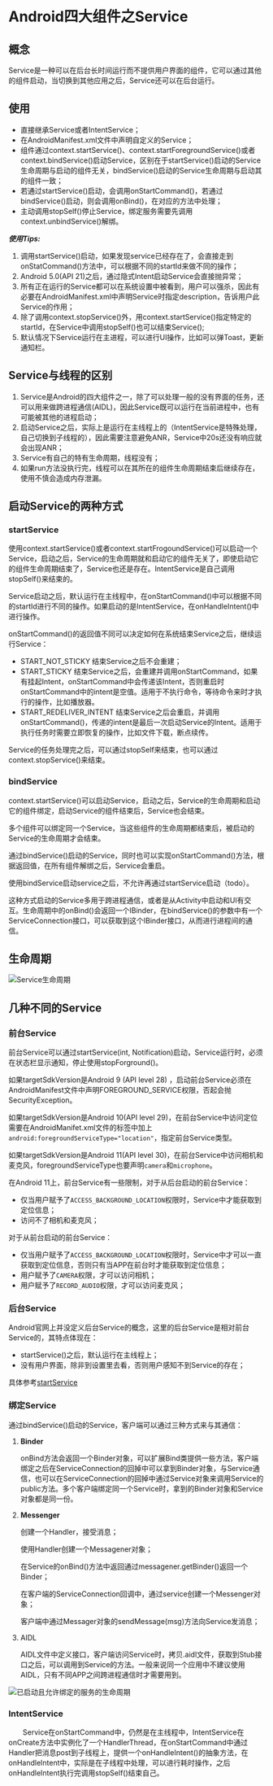 # Android四大组件之Service

## 概念

Service是一种可以在后台长时间运行而不提供用户界面的组件，它可以通过其他的组件启动，当切换到其他应用之后，Service还可以在后台运行。

## 使用

- 直接继承Service或者IntentService；
- 在AndroidManifest.xml文件中声明自定义的Service；
- 组件通过context.startService()、context.startForegroundService()或者context.bindService()启动Service，区别在于startService()启动的Service生命周期与启动的组件无关，bindService()启动的Service生命周期与启动其的组件一致；
- 若通过startService()启动，会调用onStartCommand()，若通过bindService()启动，则会调用onBind()，在对应的方法中处理；
- 主动调用stopSelf()停止Service，绑定服务需要先调用context.unbindService()解绑。

***使用Tips:***

1. 调用startService()启动，如果发现service已经存在了，会直接走到onStatCommand()方法中，可以根据不同的startId来做不同的操作；
2. Android 5.0(API 21)之后，通过隐式Intent启动Service会直接抛异常；
3. 所有正在运行的Service都可以在系统设置中被看到，用户可以强杀，因此有必要在AndroidManifest.xml中声明Service时指定description，告诉用户此Service的作用；
4. 除了调用context.stopService()外，用context.startService()指定特定的startId，在Service中调用stopSelf()也可以结束Service();
5. 默认情况下Service运行在主进程，可以进行UI操作，比如可以弹Toast，更新通知栏。

## Service与线程的区别

1. Service是Android的四大组件之一，除了可以处理一般的没有界面的任务，还可以用来做跨进程通信(AIDL)，因此Service既可以运行在当前进程中，也有可能被其他的进程启动；
2. 启动Service之后，实际上是运行在主线程上的（IntentService是特殊处理，自己切换到子线程的），因此需要注意避免ANR，Service中20s还没有响应就会出现ANR；
3. Service有自己的特有生命周期，线程没有；
4. 如果run方法没执行完，线程可以在其所在的组件生命周期结束后继续存在，使用不慎会造成内存泄漏。

## 启动Service的两种方式

### startService

使用context.startService()或者context.startFrogoundService()可以启动一个Service，启动之后，Service的生命周期就和启动它的组件无关了，即使启动它的组件生命周期结束了，Service也还是存在。IntentService是自己调用stopSelf()来结束的。

Service启动之后，默认运行在主线程中，在onStartCommand()中可以根据不同的startId进行不同的操作。如果启动的是IntentService，在onHandleIntent()中进行操作。

onStartCommand()的返回值不同可以决定如何在系统结束Service之后，继续运行Service：

- START_NOT_STICKY  结束Service之后不会重建；
- START_STICKY  结束Service之后，会重建并调用onStartCommand，如果有挂起Intent，onStartCommand中会传递该Intent，否则重启时onStartCommand中的intent是空值。适用于不执行命令，等待命令来时才执行的操作，比如播放器。
- START_REDELIVER_INTENT  结束Service之后会重启，并调用onStartCommand()，传递的intent是最后一次启动Service的Intent。适用于执行任务时需要立即恢复的操作，比如文件下载，断点续传。

Service的任务处理完之后，可以通过stopSelf来结束，也可以通过context.stopService()来结束。

### bindService

context.startService()可以启动Service，启动之后，Service的生命周期和启动它的组件绑定，启动Service的组件结束后，Service也会结束。

多个组件可以绑定同一个Service，当这些组件的生命周期都结束后，被启动的Service的生命周期才会结束。

通过bindService()启动的Service，同时也可以实现onStartCommand()方法，根据返回值，在所有组件解绑之后，Service会重启。

使用bindService启动service之后，不允许再通过startService启动（todo）。

这种方式启动的Service多用于跨进程通信，或者是从Activity中启动和UI有交互。生命周期中的onBind()会返回一个IBinder，在bindService()的参数中有一个ServiceConnection接口，可以获取到这个IBinder接口，从而进行进程间的通信。

## 生命周期

![Service生命周期](../../../img/service_lifecycle.png)

## 几种不同的Service

### 前台Service

前台Service可以通过startService(int, Notification)启动，Service运行时，必须在状态栏显示通知，停止使用stopForground()。

如果targetSdkVersion是Android 9 (API level 28) ，启动前台Service必须在AndroidManifest文件中声明FOREGROUND_SERVICE权限，否起会抛SecurityException。

如果targetSdkVersion是Android 10(API level 29)，在前台Service中访问定位需要在AndroidManifet.xml文件的<service>标签中加上`android:foregroundServiceType="location"`，指定前台Service类型。

如果targetSdkVersion是Android 11(API level 30)，在前台Service中访问相机和麦克风，foregroundServiceType也要声明`camera`和`microphone`。

在Android 11上，前台Service有一些限制，对于从后台启动的前台Service：

- 仅当用户赋予了`ACCESS_BACKGROUND_LOCATION`权限时，Service中才能获取到定位信息；
- 访问不了相机和麦克风；

对于从前台启动的前台Service：

- 仅当用户赋予了`ACCESS_BACKGROUND_LOCATION`权限时，Service中才可以一直获取到定位信息，否则只有当APP在前台时才能获取到定位信息；
- 用户赋予了`CAMERA`权限，才可以访问相机；
- 用户赋予了`RECORD_AUDIO`权限，才可以访问麦克风；

### 后台Service

Android官网上并没定义后台Service的概念，这里的后台Service是相对前台Service的，其特点体现在：

- startService()之后，默认运行在主线程上；
- 没有用户界面，除非到设置里去看，否则用户感知不到Service的存在；

具体参考[startService](#starService)

### 绑定Service

通过bindService()启动的Service，客户端可以通过三种方式来与其通信：

1. **Binder**  

    onBind方法会返回一个Binder对象，可以扩展Bind类提供一些方法，客户端绑定之后在ServiceConnection的回掉中可以拿到Binder对象，与Service通信，也可以在ServiceConnection的回掉中通过Service对象来调用Service的public方法。多个客户端绑定同一个Service时，拿到的Binder对象和Service对象都是同一份。

2. **Messenger**  

    创建一个Handler，接受消息；

    使用Handler创建一个Messagener对象；

    在Service的onBind()方法中返回通过messagener.getBinder()返回一个Binder；

    在客户端的ServiceConnection回调中，通过service创建一个Messenger对象；

    客户端中通过Messager对象的sendMessage(msg)方法向Service发消息；

3. AIDL

    AIDL文件中定义接口，客户端访问Service时，拷贝.aidl文件，获取到Stub接口之后，可以调用到Service的方法。一般来说同一个应用中不建议使用AIDL，只有不同APP之间跨进程通信时才需要用到。

   


![已启动且允许绑定的服务的生命周期](../../../img/service_binding_tree_lifecycle.png)

### IntentService

&#8195;&#8195;Service在onStartCommand中，仍然是在主线程中，IntentService在onCreate方法中实例化了一个HandlerThread，在onStartCommand中通过Handler把消息post到子线程上，提供一个onHandleIntent()的抽象方法，在onHandleIntent中，实际是在子线程中处理，可以进行耗时操作，之后onHandleIntent执行完调用stopSelf()结束自己。

